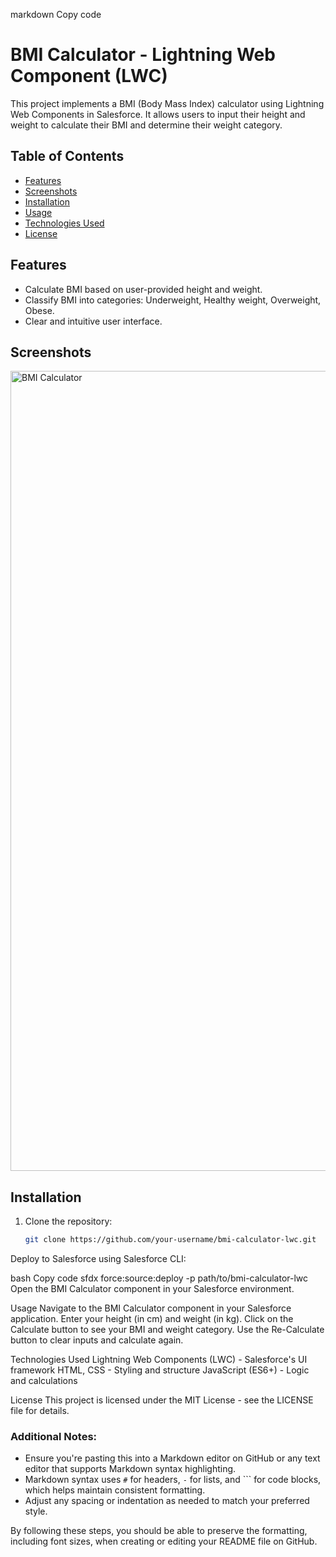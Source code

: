 markdown
Copy code
# BMI Calculator - Lightning Web Component (LWC)

This project implements a BMI (Body Mass Index) calculator using Lightning Web Components in Salesforce. It allows users to input their height and weight to calculate their BMI and determine their weight category.

## Table of Contents

- [Features](#features)
- [Screenshots](#screenshots)
- [Installation](#installation)
- [Usage](#usage)
- [Technologies Used](#technologies-used)
- [License](#license)

## Features

- Calculate BMI based on user-provided height and weight.
- Classify BMI into categories: Underweight, Healthy weight, Overweight, Obese.
- Clear and intuitive user interface.

## Screenshots

<img width="1280" alt="BMI Calculator" src="https://github.com/Devanshde/myPortfolio/assets/65611860/8da6269f-7e84-485a-b668-df19787db685">


## Installation

1. Clone the repository:

   ```bash
   git clone https://github.com/your-username/bmi-calculator-lwc.git
Deploy to Salesforce using Salesforce CLI:

bash
Copy code
sfdx force:source:deploy -p path/to/bmi-calculator-lwc
Open the BMI Calculator component in your Salesforce environment.

Usage
Navigate to the BMI Calculator component in your Salesforce application.
Enter your height (in cm) and weight (in kg).
Click on the Calculate button to see your BMI and weight category.
Use the Re-Calculate button to clear inputs and calculate again.

Technologies Used
Lightning Web Components (LWC) - Salesforce's UI framework
HTML, CSS - Styling and structure
JavaScript (ES6+) - Logic and calculations

License
This project is licensed under the MIT License - see the LICENSE file for details.

### Additional Notes:

- Ensure you're pasting this into a Markdown editor on GitHub or any text editor that supports Markdown syntax highlighting.
- Markdown syntax uses `#` for headers, `-` for lists, and ``` for code blocks, which helps maintain consistent formatting.
- Adjust any spacing or indentation as needed to match your preferred style.

By following these steps, you should be able to preserve the formatting, including font sizes, when creating or editing your README file on GitHub.
